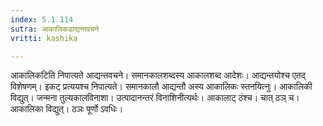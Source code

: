 ```yaml
---
index: 5.1.114
sutra: आकालिकडाद्यन्तवचने
vritti: kashika

---
```

आकालिकटिति निपात्यते आद्यन्तवचने। समानकालशब्दस्य आकालशब्द आदेशः। आद्यन्तयोश्च एतद् विशेषणम्। इकट् प्रत्ययश्च निपात्यते। समानकालौ आद्यन्तौ अस्य आकालिकः स्तनयित्नुः। आकालिकी विद्युत्। जन्मना तुल्यकालविनाशा। उत्पादानन्तरं विनाशिनीत्यर्थः। आकालाट् ठंश्च। चात् ठञ् च। आकालिका विद्युत्। ठञः पूर्णो ऽवधिः।